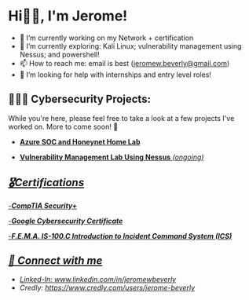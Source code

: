 
<h1>Hi👋🏽, I'm Jerome!</h1>

- 🔭 I’m currently working on my Network + certification
- 🌱 I’m currently exploring: Kali Linux; vulnerability management using Nessus; and powershell!
-  📫 How to reach me: email is best (jeromew.beverly@gmail.com)
-  🤔 I’m looking for help with internships and entry level roles!


<h2>👨🏽‍💻 Cybersecurity Projects:</h2>

<body>
  While you're here, please feel free to take a look at a few projects I've worked on. More to come soon! 🙂
</body>

- <b><a href="https://github.com/jeromebeverly9/Azure-SOC-Lab">Azure SOC and Honeynet Home Lab</a></b>

- <b><a href="https://github.com/jeromebeverly9/Vulnerability-Management-Lab-Using-Nessus/tree/main">Vulnerability Management Lab Using Nessus</b>  <i>(ongoing)<i/>

<h2>🎖️Certifications</h2>

-<b>CompTIA Security+ </b>

-<b>Google Cybersecurity Certificate </b>

-<b>F.E.M.A. IS-100.C Introduction to Incident Command System (ICS) </b>
  

<h2> 🤝 Connect with me</h2>

- Linked-In: www.linkedin.com/in/jeromewbeverly
- Credly: https://www.credly.com/users/jerome-beverly






<!--
**jeromebeverly9/jeromebeverly9** is a ✨ _special_ ✨ repository because its `README.md` (this file) appears on your GitHub profile.

Here are some ideas to get you started:

- 🔭 I’m currently working on ...
- 🌱 I’m currently learning ...
- 👯 I’m looking to collaborate on ...
- 🤔 I’m looking for help with ...
- 💬 Ask me about ...
- 📫 How to reach me: ...
- 😄 Pronouns: ...
- ⚡ Fun fact: ...
-->
